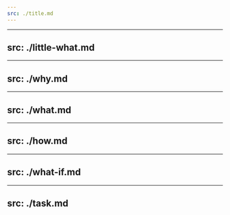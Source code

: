 ```yaml
---
src: ./title.md
---
```


---
src: ./little-what.md
---

---
src: ./why.md
---

---
src: ./what.md
---

---
src: ./how.md
---

---
src: ./what-if.md
---

---
src: ./task.md
---
